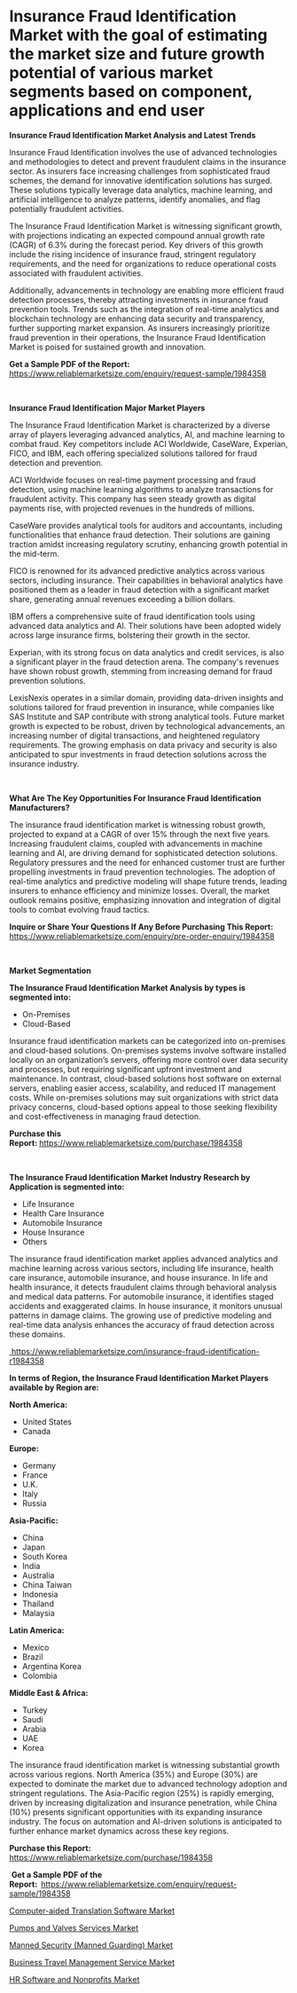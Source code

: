 <p><h1>Insurance Fraud Identification Market with the goal of estimating the market size and future growth potential of various market segments based on component, applications and end user</h1></p><p><strong>Insurance Fraud Identification Market Analysis and Latest Trends</strong></p>
<p><p>Insurance Fraud Identification involves the use of advanced technologies and methodologies to detect and prevent fraudulent claims in the insurance sector. As insurers face increasing challenges from sophisticated fraud schemes, the demand for innovative identification solutions has surged. These solutions typically leverage data analytics, machine learning, and artificial intelligence to analyze patterns, identify anomalies, and flag potentially fraudulent activities.</p><p>The Insurance Fraud Identification Market is witnessing significant growth, with projections indicating an expected compound annual growth rate (CAGR) of 6.3% during the forecast period. Key drivers of this growth include the rising incidence of insurance fraud, stringent regulatory requirements, and the need for organizations to reduce operational costs associated with fraudulent activities. </p><p>Additionally, advancements in technology are enabling more efficient fraud detection processes, thereby attracting investments in insurance fraud prevention tools. Trends such as the integration of real-time analytics and blockchain technology are enhancing data security and transparency, further supporting market expansion. As insurers increasingly prioritize fraud prevention in their operations, the Insurance Fraud Identification Market is poised for sustained growth and innovation.</p></p>
<p><strong>Get a Sample PDF of the Report:&nbsp;</strong> <a href="https://www.reliablemarketsize.com/enquiry/request-sample/1984358?utm_campaign=3073&utm_medium=2&utm_source=Github&utm_content=ia&utm_term=11032025&utm_id=insurance-fraud-identification">https://www.reliablemarketsize.com/enquiry/request-sample/1984358</a></p>
<p>&nbsp;</p>
<p><strong>Insurance Fraud Identification Major Market Players</strong></p>
<p><p>The Insurance Fraud Identification Market is characterized by a diverse array of players leveraging advanced analytics, AI, and machine learning to combat fraud. Key competitors include ACI Worldwide, CaseWare, Experian, FICO, and IBM, each offering specialized solutions tailored for fraud detection and prevention.</p><p>ACI Worldwide focuses on real-time payment processing and fraud detection, using machine learning algorithms to analyze transactions for fraudulent activity. This company has seen steady growth as digital payments rise, with projected revenues in the hundreds of millions.</p><p>CaseWare provides analytical tools for auditors and accountants, including functionalities that enhance fraud detection. Their solutions are gaining traction amidst increasing regulatory scrutiny, enhancing growth potential in the mid-term.</p><p>FICO is renowned for its advanced predictive analytics across various sectors, including insurance. Their capabilities in behavioral analytics have positioned them as a leader in fraud detection with a significant market share, generating annual revenues exceeding a billion dollars.</p><p>IBM offers a comprehensive suite of fraud identification tools using advanced data analytics and AI. Their solutions have been adopted widely across large insurance firms, bolstering their growth in the sector.</p><p>Experian, with its strong focus on data analytics and credit services, is also a significant player in the fraud detection arena. The company's revenues have shown robust growth, stemming from increasing demand for fraud prevention solutions.</p><p>LexisNexis operates in a similar domain, providing data-driven insights and solutions tailored for fraud prevention in insurance, while companies like SAS Institute and SAP contribute with strong analytical tools. Future market growth is expected to be robust, driven by technological advancements, an increasing number of digital transactions, and heightened regulatory requirements. The growing emphasis on data privacy and security is also anticipated to spur investments in fraud detection solutions across the insurance industry.</p></p>
<p>&nbsp;</p>
<p><strong>What Are The Key Opportunities For Insurance Fraud Identification Manufacturers?</strong></p>
<p><p>The insurance fraud identification market is witnessing robust growth, projected to expand at a CAGR of over 15% through the next five years. Increasing fraudulent claims, coupled with advancements in machine learning and AI, are driving demand for sophisticated detection solutions. Regulatory pressures and the need for enhanced customer trust are further propelling investments in fraud prevention technologies. The adoption of real-time analytics and predictive modeling will shape future trends, leading insurers to enhance efficiency and minimize losses. Overall, the market outlook remains positive, emphasizing innovation and integration of digital tools to combat evolving fraud tactics.</p></p>
<p><strong>Inquire or Share Your Questions If Any Before Purchasing This Report:</strong> <a href="https://www.reliablemarketsize.com/enquiry/pre-order-enquiry/1984358?utm_campaign=3073&utm_medium=2&utm_source=Github&utm_content=ia&utm_term=11032025&utm_id=insurance-fraud-identification">https://www.reliablemarketsize.com/enquiry/pre-order-enquiry/1984358</a></p>
<p>&nbsp;</p>
<p><strong>Market Segmentation</strong></p>
<p><strong>The Insurance Fraud Identification Market Analysis by types is segmented into:</strong></p>
<p><ul><li>On-Premises</li><li>Cloud-Based</li></ul></p>
<p><p>Insurance fraud identification markets can be categorized into on-premises and cloud-based solutions. On-premises systems involve software installed locally on an organization’s servers, offering more control over data security and processes, but requiring significant upfront investment and maintenance. In contrast, cloud-based solutions host software on external servers, enabling easier access, scalability, and reduced IT management costs. While on-premises solutions may suit organizations with strict data privacy concerns, cloud-based options appeal to those seeking flexibility and cost-effectiveness in managing fraud detection.</p></p>
<p><strong>Purchase this Report:&nbsp;</strong><a href="https://www.reliablemarketsize.com/purchase/1984358?utm_campaign=3073&utm_medium=2&utm_source=Github&utm_content=ia&utm_term=11032025&utm_id=insurance-fraud-identification">https://www.reliablemarketsize.com/purchase/1984358</a></p>
<p>&nbsp;</p>
<p><strong>The Insurance Fraud Identification Market Industry Research by Application is segmented into:</strong></p>
<p><ul><li>Life Insurance</li><li>Health Care Insurance</li><li>Automobile Insurance</li><li>House Insurance</li><li>Others</li></ul></p>
<p><p>The insurance fraud identification market applies advanced analytics and machine learning across various sectors, including life insurance, health care insurance, automobile insurance, and house insurance. In life and health insurance, it detects fraudulent claims through behavioral analysis and medical data patterns. For automobile insurance, it identifies staged accidents and exaggerated claims. In house insurance, it monitors unusual patterns in damage claims. The growing use of predictive modeling and real-time data analysis enhances the accuracy of fraud detection across these domains.</p></p>
<p><a href="https://www.reliablemarketsize.com/insurance-fraud-identification-r1984358?utm_campaign=3073&utm_medium=2&utm_source=Github&utm_content=ia&utm_term=11032025&utm_id=insurance-fraud-identification">&nbsp;https://www.reliablemarketsize.com/insurance-fraud-identification-r1984358</a></p>
<p><strong>In terms of Region, the Insurance Fraud Identification Market Players available by Region are:</strong></p>
<p>
    <p> <strong> North America: </strong>
        <ul>
            <li>United States</li>
            <li>Canada</li>
        </ul>
        </p> 
    <p> <strong> Europe: </strong>
        <ul>
            <li>Germany</li>
            <li>France</li>
            <li>U.K.</li>
            <li>Italy</li>
            <li>Russia</li>
        </ul>
        </p> 
    <p> <strong> Asia-Pacific: </strong>
        <ul>
            <li>China</li>
            <li>Japan</li>
            <li>South Korea</li>
            <li>India</li>
            <li>Australia</li>
            <li>China Taiwan</li>
            <li>Indonesia</li>
            <li>Thailand</li>
            <li>Malaysia</li>
        </ul>
        </p> 
    <p> <strong> Latin America: </strong>
        <ul>
            <li>Mexico</li>
            <li>Brazil</li>
            <li>Argentina Korea</li>
            <li>Colombia</li>
        </ul>
        </p> 
    <p> <strong> Middle East & Africa: </strong>
        <ul>
            <li>Turkey</li>
            <li>Saudi</li>
            <li>Arabia</li>
            <li>UAE</li>
            <li>Korea</li>
        </ul>
    </p>
    </p>
<p><p>The insurance fraud identification market is witnessing substantial growth across various regions. North America (35%) and Europe (30%) are expected to dominate the market due to advanced technology adoption and stringent regulations. The Asia-Pacific region (25%) is rapidly emerging, driven by increasing digitalization and insurance penetration, while China (10%) presents significant opportunities with its expanding insurance industry. The focus on automation and AI-driven solutions is anticipated to further enhance market dynamics across these key regions.</p></p>
<p><strong>Purchase this Report: </strong><a href="https://www.reliablemarketsize.com/purchase/1984358?utm_campaign=3073&utm_medium=2&utm_source=Github&utm_content=ia&utm_term=11032025&utm_id=insurance-fraud-identification">https://www.reliablemarketsize.com/purchase/1984358</a></p>
<p>&nbsp;<strong>Get a Sample PDF of the Report:&nbsp;&nbsp;</strong><a href="https://www.reliablemarketsize.com/enquiry/request-sample/1984358?utm_campaign=3073&utm_medium=2&utm_source=Github&utm_content=ia&utm_term=11032025&utm_id=insurance-fraud-identification">https://www.reliablemarketsize.com/enquiry/request-sample/1984358</a></p>
<p><strong></strong></p>
<p><p><a href="https://github.com/sapsaidamary/Market-Research-Report-List-1/blob/main/computer-aided-translation-software-market.md?utm_campaign=3073&utm_medium=2&utm_source=Github&utm_content=ia&utm_term=11032025&utm_id=insurance-fraud-identification">Computer-aided Translation Software Market</a></p><p><a href="https://github.com/huelarnzeba29/Market-Research-Report-List-1/blob/main/pumps-and-valves-services-market.md?utm_campaign=3073&utm_medium=2&utm_source=Github&utm_content=ia&utm_term=11032025&utm_id=insurance-fraud-identification">Pumps and Valves Services Market</a></p><p><a href="https://github.com/djarixneoza/Market-Research-Report-List-1/blob/main/manned-security-manned-guarding-market.md?utm_campaign=3073&utm_medium=2&utm_source=Github&utm_content=ia&utm_term=11032025&utm_id=insurance-fraud-identification">Manned Security (Manned Guarding) Market</a></p><p><a href="https://github.com/dushornerfe/Market-Research-Report-List-1/blob/main/business-travel-management-service-market.md?utm_campaign=3073&utm_medium=2&utm_source=Github&utm_content=ia&utm_term=11032025&utm_id=insurance-fraud-identification">Business Travel Management Service Market</a></p><p><a href="https://github.com/akermigarib/Market-Research-Report-List-1/blob/main/hr-software-and-nonprofits-market.md?utm_campaign=3073&utm_medium=2&utm_source=Github&utm_content=ia&utm_term=11032025&utm_id=insurance-fraud-identification">HR Software and Nonprofits Market</a></p></p>
